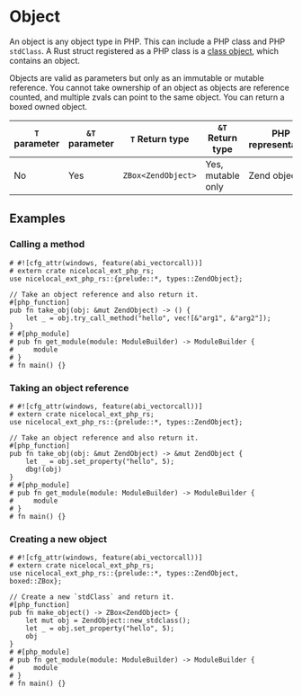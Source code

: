 # Object

An object is any object type in PHP. This can include a PHP class and PHP
`stdClass`. A Rust struct registered as a PHP class is a [class object], which
contains an object.

Objects are valid as parameters but only as an immutable or mutable reference.
You cannot take ownership of an object as objects are reference counted, and
multiple zvals can point to the same object. You can return a boxed owned
object.

| `T` parameter | `&T` parameter | `T` Return type    | `&T` Return type  | PHP representation |
| ------------- | -------------- | ------------------ | ----------------- | ------------------ |
| No            | Yes            | `ZBox<ZendObject>` | Yes, mutable only | Zend object.       |

## Examples

### Calling a method

```rust,no_run
# #![cfg_attr(windows, feature(abi_vectorcall))]
# extern crate nicelocal_ext_php_rs;
use nicelocal_ext_php_rs::{prelude::*, types::ZendObject};

// Take an object reference and also return it.
#[php_function]
pub fn take_obj(obj: &mut ZendObject) -> () {
    let _ = obj.try_call_method("hello", vec![&"arg1", &"arg2"]);
}
# #[php_module]
# pub fn get_module(module: ModuleBuilder) -> ModuleBuilder {
#     module
# }
# fn main() {}
```

### Taking an object reference

```rust,no_run
# #![cfg_attr(windows, feature(abi_vectorcall))]
# extern crate nicelocal_ext_php_rs;
use nicelocal_ext_php_rs::{prelude::*, types::ZendObject};

// Take an object reference and also return it.
#[php_function]
pub fn take_obj(obj: &mut ZendObject) -> &mut ZendObject {
    let _ = obj.set_property("hello", 5);
    dbg!(obj)
}
# #[php_module]
# pub fn get_module(module: ModuleBuilder) -> ModuleBuilder {
#     module
# }
# fn main() {}
```

### Creating a new object

```rust,no_run
# #![cfg_attr(windows, feature(abi_vectorcall))]
# extern crate nicelocal_ext_php_rs;
use nicelocal_ext_php_rs::{prelude::*, types::ZendObject, boxed::ZBox};

// Create a new `stdClass` and return it.
#[php_function]
pub fn make_object() -> ZBox<ZendObject> {
    let mut obj = ZendObject::new_stdclass();
    let _ = obj.set_property("hello", 5);
    obj
}
# #[php_module]
# pub fn get_module(module: ModuleBuilder) -> ModuleBuilder {
#     module
# }
# fn main() {}
```

[class object]: ./class_object.md
